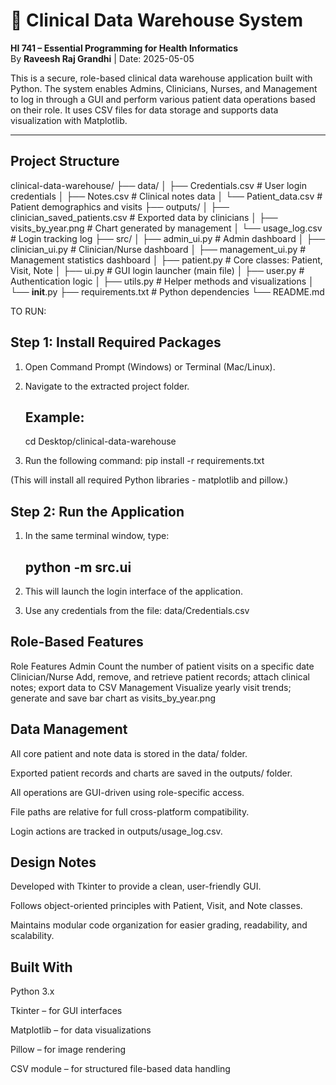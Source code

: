  # 🏥 Clinical Data Warehouse System

 **HI 741 – Essential Programming for Health Informatics**  
By **Raveesh Raj Grandhi** | Date: 2025-05-05

This is a secure, role-based clinical data warehouse application built with Python. The system enables Admins, Clinicians, Nurses, and Management to log in through a GUI and perform various patient data operations based on their role. It uses CSV files for data storage and supports data visualization with Matplotlib.

---

##  Project Structure

clinical-data-warehouse/
├── data/
│   ├── Credentials.csv            # User login credentials
│   ├── Notes.csv                  # Clinical notes data
│   └── Patient_data.csv           # Patient demographics and visits
├── outputs/
│   ├── clinician_saved_patients.csv  # Exported data by clinicians
│   ├── visits_by_year.png            # Chart generated by management
│   └── usage_log.csv                 # Login tracking log
├── src/
│   ├── admin_ui.py               # Admin dashboard
│   ├── clinician_ui.py           # Clinician/Nurse dashboard
│   ├── management_ui.py          # Management statistics dashboard
│   ├── patient.py                # Core classes: Patient, Visit, Note
│   ├── ui.py                     # GUI login launcher (main file)
│   ├── user.py                   # Authentication logic
│   ├── utils.py                  # Helper methods and visualizations
│   └── __init__.py
├── requirements.txt              # Python dependencies
└── README.md


TO RUN:

Step 1: Install Required Packages
---------------------------------
1. Open Command Prompt (Windows) or Terminal (Mac/Linux).

2. Navigate to the extracted project folder. 
   ## Example:
     cd Desktop/clinical-data-warehouse

3. Run the following command:
   pip install -r requirements.txt

(This will install all required Python libraries - matplotlib and pillow.)


Step 2: Run the Application
---------------------------
1. In the same terminal window, type:
   ## python -m src.ui

2. This will launch the login interface of the application.

3. Use any credentials from the file:
   data/Credentials.csv


## Role-Based Features
Role	Features
Admin	Count the number of patient visits on a specific date
Clinician/Nurse	Add, remove, and retrieve patient records; attach clinical notes; export data to CSV
Management	Visualize yearly visit trends; generate and save bar chart as visits_by_year.png

## Data Management
All core patient and note data is stored in the data/ folder.

Exported patient records and charts are saved in the outputs/ folder.

All operations are GUI-driven using role-specific access.

File paths are relative for full cross-platform compatibility.

Login actions are tracked in outputs/usage_log.csv.

## Design Notes
Developed with Tkinter to provide a clean, user-friendly GUI.

Follows object-oriented principles with Patient, Visit, and Note classes.

Maintains modular code organization for easier grading, readability, and scalability.

## Built With
Python 3.x

Tkinter – for GUI interfaces

Matplotlib – for data visualizations

Pillow – for image rendering

CSV module – for structured file-based data handling

